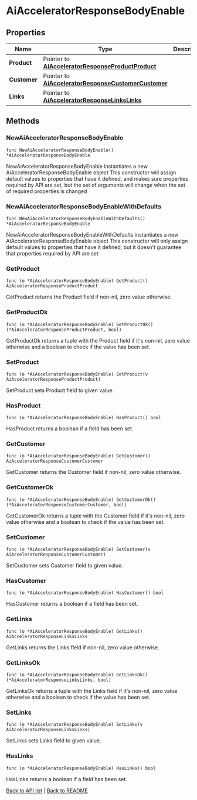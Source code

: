 # AiAcceleratorResponseBodyEnable

## Properties

Name | Type | Description | Notes
------------ | ------------- | ------------- | -------------
**Product** | Pointer to [**AiAcceleratorResponseProductProduct**](AiAcceleratorResponseProductProduct.md) |  | [optional] 
**Customer** | Pointer to [**AiAcceleratorResponseCustomerCustomer**](AiAcceleratorResponseCustomerCustomer.md) |  | [optional] 
**Links** | Pointer to [**AiAcceleratorResponseLinksLinks**](AiAcceleratorResponseLinksLinks.md) |  | [optional] 

## Methods

### NewAiAcceleratorResponseBodyEnable

`func NewAiAcceleratorResponseBodyEnable() *AiAcceleratorResponseBodyEnable`

NewAiAcceleratorResponseBodyEnable instantiates a new AiAcceleratorResponseBodyEnable object
This constructor will assign default values to properties that have it defined,
and makes sure properties required by API are set, but the set of arguments
will change when the set of required properties is changed

### NewAiAcceleratorResponseBodyEnableWithDefaults

`func NewAiAcceleratorResponseBodyEnableWithDefaults() *AiAcceleratorResponseBodyEnable`

NewAiAcceleratorResponseBodyEnableWithDefaults instantiates a new AiAcceleratorResponseBodyEnable object
This constructor will only assign default values to properties that have it defined,
but it doesn't guarantee that properties required by API are set

### GetProduct

`func (o *AiAcceleratorResponseBodyEnable) GetProduct() AiAcceleratorResponseProductProduct`

GetProduct returns the Product field if non-nil, zero value otherwise.

### GetProductOk

`func (o *AiAcceleratorResponseBodyEnable) GetProductOk() (*AiAcceleratorResponseProductProduct, bool)`

GetProductOk returns a tuple with the Product field if it's non-nil, zero value otherwise
and a boolean to check if the value has been set.

### SetProduct

`func (o *AiAcceleratorResponseBodyEnable) SetProduct(v AiAcceleratorResponseProductProduct)`

SetProduct sets Product field to given value.

### HasProduct

`func (o *AiAcceleratorResponseBodyEnable) HasProduct() bool`

HasProduct returns a boolean if a field has been set.

### GetCustomer

`func (o *AiAcceleratorResponseBodyEnable) GetCustomer() AiAcceleratorResponseCustomerCustomer`

GetCustomer returns the Customer field if non-nil, zero value otherwise.

### GetCustomerOk

`func (o *AiAcceleratorResponseBodyEnable) GetCustomerOk() (*AiAcceleratorResponseCustomerCustomer, bool)`

GetCustomerOk returns a tuple with the Customer field if it's non-nil, zero value otherwise
and a boolean to check if the value has been set.

### SetCustomer

`func (o *AiAcceleratorResponseBodyEnable) SetCustomer(v AiAcceleratorResponseCustomerCustomer)`

SetCustomer sets Customer field to given value.

### HasCustomer

`func (o *AiAcceleratorResponseBodyEnable) HasCustomer() bool`

HasCustomer returns a boolean if a field has been set.

### GetLinks

`func (o *AiAcceleratorResponseBodyEnable) GetLinks() AiAcceleratorResponseLinksLinks`

GetLinks returns the Links field if non-nil, zero value otherwise.

### GetLinksOk

`func (o *AiAcceleratorResponseBodyEnable) GetLinksOk() (*AiAcceleratorResponseLinksLinks, bool)`

GetLinksOk returns a tuple with the Links field if it's non-nil, zero value otherwise
and a boolean to check if the value has been set.

### SetLinks

`func (o *AiAcceleratorResponseBodyEnable) SetLinks(v AiAcceleratorResponseLinksLinks)`

SetLinks sets Links field to given value.

### HasLinks

`func (o *AiAcceleratorResponseBodyEnable) HasLinks() bool`

HasLinks returns a boolean if a field has been set.


[Back to API list](../README.md#documentation-for-api-endpoints) | [Back to README](../README.md)


